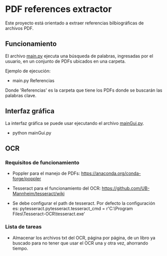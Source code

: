 # PDF references extractor
Este proyecto está orientado a extraer referencias bilbiográficas de archivos PDF.

## Funcionamiento
El archivo [main.py](./main.py) ejecuta una búsqueda de palabras, ingresadas por el usuario, en un conjunto de PDFs ubicados en una carpeta.

Ejemplo de ejecución:
* main.py Referencias

Donde 'Referencias' es la carpeta que tiene los
PDFs donde se buscarán las palabras clave.

## Interfaz gráfica
La interfaz gráfica se puede usar ejecutando el archivo [mainGui.py](./mainGui.py).
* python mainGui.py

## OCR
### Requisitos de funcionamiento
* Poppler para el manejo de PDFs:
https://anaconda.org/conda-forge/poppler

* Tesseract para el funcionamiento del OCR:
https://github.com/UB-Mannheim/tesseract/wiki

* Se debe configurar el path de tesseract. Por defecto la configuración es: 
pytesseract.pytesseract.tesseract_cmd = r'C:\Program Files\Tesseract-OCR\tesseract.exe'

### Lista de tareas
* Almacenar los archivos txt del OCR, página por página, de un libro ya buscado para no tener que usar el OCR una y otra vez, ahorrando tiempo.



